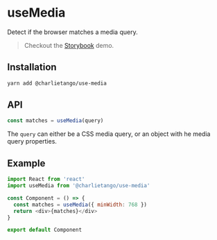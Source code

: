 # useMedia

Detect if the browser matches a media query.

> Checkout the [Storybook](https://ct-hooks.netlify.com/?path=/story/usemedia--readme) demo.

## Installation

```sh
yarn add @charlietango/use-media
```

## API

```js
const matches = useMedia(query)
```

The `query` can either be a CSS media query, or an object with he media query
properties.

## Example

```js
import React from 'react'
import useMedia from '@charlietango/use-media'

const Component = () => {
  const matches = useMedia({ minWidth: 768 })
  return <div>{matches}</div>
}

export default Component
```
